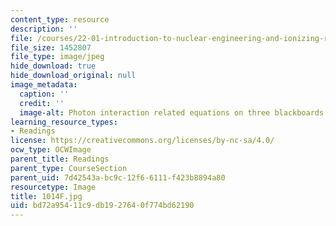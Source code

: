 ```yaml
---
content_type: resource
description: ''
file: /courses/22-01-introduction-to-nuclear-engineering-and-ionizing-radiation-fall-2016/bd72a95411c9db1927640f774bd62190_1014F.jpg
file_size: 1452807
file_type: image/jpeg
hide_download: true
hide_download_original: null
image_metadata:
  caption: ''
  credit: ''
  image-alt: Photon interaction related equations on three blackboards.
learning_resource_types:
- Readings
license: https://creativecommons.org/licenses/by-nc-sa/4.0/
ocw_type: OCWImage
parent_title: Readings
parent_type: CourseSection
parent_uid: 7d42543a-bc9c-12f6-6111-f423b8894a80
resourcetype: Image
title: 1014F.jpg
uid: bd72a954-11c9-db19-2764-0f774bd62190
---
```


